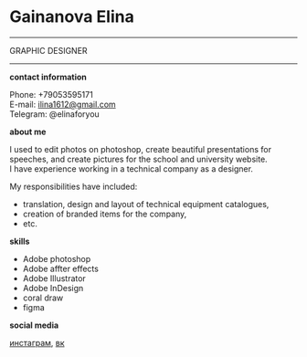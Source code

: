# **Gainanova Elina**
--- 
GRAPHIC DESIGNER
***

 **contact information**


Phone: +79053595171  
E-mail: ilina1612@gmail.com  
Telegram: @elinaforyou

**about me**


I used to edit photos on photoshop, create beautiful presentations for speeches, and create pictures for the school and university website.   
I have experience working in a technical company as a designer. 

My responsibilities have included:   
+ translation, design and layout of technical equipment catalogues, 
+ creation of branded items for the company,
+  etc.

**skills**

+ Adobe photoshop
+ Adobe affter effects
+ Adobe Illustrator
+ Adobe InDesign
+ coral draw
+ figma

**social media**


[инстаграм](https://instagram.com/44x32?igshid=NTc4MTIwNjQ2YQ "inst"), [вк](https://vk.com/id169722144,"вк") 

